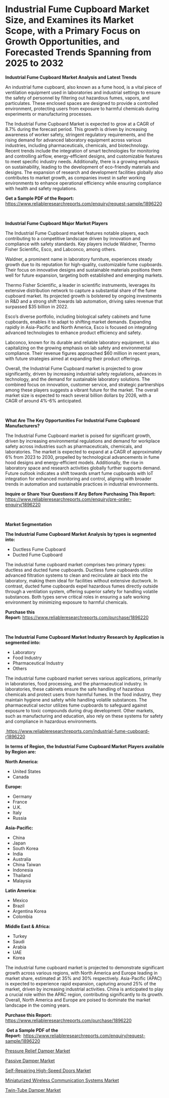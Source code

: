 <p><h1>Industrial Fume Cupboard Market Size, and Examines its Market Scope, with a Primary Focus on Growth Opportunities, and Forecasted Trends Spanning from 2025 to 2032</h1></p><p><strong>Industrial Fume Cupboard Market Analysis and Latest Trends</strong></p>
<p><p>An industrial fume cupboard, also known as a fume hood, is a vital piece of ventilation equipment used in laboratories and industrial settings to ensure the safety of personnel by filtering out hazardous fumes, vapors, and particulates. These enclosed spaces are designed to provide a controlled environment, protecting users from exposure to harmful chemicals during experiments or manufacturing processes.</p><p>The Industrial Fume Cupboard Market is expected to grow at a CAGR of 8.7% during the forecast period. This growth is driven by increasing awareness of worker safety, stringent regulatory requirements, and the rising demand for advanced laboratory equipment across various industries, including pharmaceuticals, chemicals, and biotechnology. Recent trends include the integration of smart technologies for monitoring and controlling airflow, energy-efficient designs, and customizable features to meet specific industry needs. Additionally, there is a growing emphasis on sustainability, leading to the development of eco-friendly materials and designs. The expansion of research and development facilities globally also contributes to market growth, as companies invest in safer working environments to enhance operational efficiency while ensuring compliance with health and safety regulations.</p></p>
<p><strong>Get a Sample PDF of the Report:&nbsp;</strong> <a href="https://www.reliableresearchreports.com/enquiry/request-sample/1896220?utm_campaign=117&utm_medium=2&utm_source=Github&utm_content=ia&utm_term=13012025&utm_id=industrial-fume-cupboard">https://www.reliableresearchreports.com/enquiry/request-sample/1896220</a></p>
<p>&nbsp;</p>
<p><strong>Industrial Fume Cupboard Major Market Players</strong></p>
<p><p>The Industrial Fume Cupboard market features notable players, each contributing to a competitive landscape driven by innovation and compliance with safety standards. Key players include Waldner, Thermo Fisher Scientific, Esco, and Labconco, among others.</p><p>Waldner, a prominent name in laboratory furniture, experiences steady growth due to its reputation for high-quality, customizable fume cupboards. Their focus on innovative designs and sustainable materials positions them well for future expansion, targeting both established and emerging markets.</p><p>Thermo Fisher Scientific, a leader in scientific instruments, leverages its extensive distribution network to capture a substantial share of the fume cupboard market. Its projected growth is bolstered by ongoing investments in R&D and a strong shift towards lab automation, driving sales revenue that surpassed $35 billion in 2022.</p><p>Esco’s diverse portfolio, including biological safety cabinets and fume cupboards, enables it to adapt to shifting market demands. Expanding rapidly in Asia-Pacific and North America, Esco is focused on integrating advanced technologies to enhance product efficiency and safety.</p><p>Labconco, known for its durable and reliable laboratory equipment, is also capitalizing on the growing emphasis on lab safety and environmental compliance. Their revenue figures approached $60 million in recent years, with future strategies aimed at expanding their product offerings.</p><p>Overall, the Industrial Fume Cupboard market is projected to grow significantly, driven by increasing industrial safety regulations, advances in technology, and the demand for sustainable laboratory solutions. The combined focus on innovation, customer service, and strategic partnerships among these players suggests a vibrant future for the market. The overall market size is expected to reach several billion dollars by 2026, with a CAGR of around 4%-6% anticipated.</p></p>
<p>&nbsp;</p>
<p><strong>What Are The Key Opportunities For Industrial Fume Cupboard Manufacturers?</strong></p>
<p><p>The Industrial Fume Cupboard market is poised for significant growth, driven by increasing environmental regulations and demand for workplace safety across industries such as pharmaceuticals, chemicals, and laboratories. The market is expected to expand at a CAGR of approximately 6% from 2023 to 2030, propelled by technological advancements in fume hood designs and energy-efficient models. Additionally, the rise in laboratory space and research activities globally further supports demand. Future outlook indicates a shift towards smart fume cupboards with IoT integration for enhanced monitoring and control, aligning with broader trends in automation and sustainable practices in industrial environments.</p></p>
<p><strong>Inquire or Share Your Questions If Any Before Purchasing This Report:</strong> <a href="https://www.reliableresearchreports.com/enquiry/pre-order-enquiry/1896220?utm_campaign=117&utm_medium=2&utm_source=Github&utm_content=ia&utm_term=13012025&utm_id=industrial-fume-cupboard">https://www.reliableresearchreports.com/enquiry/pre-order-enquiry/1896220</a></p>
<p>&nbsp;</p>
<p><strong>Market Segmentation</strong></p>
<p><strong>The Industrial Fume Cupboard Market Analysis by types is segmented into:</strong></p>
<p><ul><li>Ductless Fume Cupboard</li><li>Ducted Fume Cupboard</li></ul></p>
<p><p>The industrial fume cupboard market comprises two primary types: ductless and ducted fume cupboards. Ductless fume cupboards utilize advanced filtration systems to clean and recirculate air back into the laboratory, making them ideal for facilities without extensive ductwork. In contrast, ducted fume cupboards expel hazardous fumes directly outside through a ventilation system, offering superior safety for handling volatile substances. Both types serve critical roles in ensuring a safe working environment by minimizing exposure to harmful chemicals.</p></p>
<p><strong>Purchase this Report:&nbsp;</strong><a href="https://www.reliableresearchreports.com/purchase/1896220?utm_campaign=117&utm_medium=2&utm_source=Github&utm_content=ia&utm_term=13012025&utm_id=industrial-fume-cupboard">https://www.reliableresearchreports.com/purchase/1896220</a></p>
<p>&nbsp;</p>
<p><strong>The Industrial Fume Cupboard Market Industry Research by Application is segmented into:</strong></p>
<p><ul><li>Laboratory</li><li>Food Industry</li><li>Pharmaceutical Industry</li><li>Others</li></ul></p>
<p><p>The industrial fume cupboard market serves various applications, primarily in laboratories, food processing, and the pharmaceutical industry. In laboratories, these cabinets ensure the safe handling of hazardous chemicals and protect users from harmful fumes. In the food industry, they maintain hygiene and safety while handling volatile substances. The pharmaceutical sector utilizes fume cupboards to safeguard against exposure to toxic compounds during drug development. Other markets, such as manufacturing and education, also rely on these systems for safety and compliance in hazardous environments.</p></p>
<p><a href="https://www.reliableresearchreports.com/industrial-fume-cupboard-r1896220?utm_campaign=117&utm_medium=2&utm_source=Github&utm_content=ia&utm_term=13012025&utm_id=industrial-fume-cupboard">&nbsp;https://www.reliableresearchreports.com/industrial-fume-cupboard-r1896220</a></p>
<p><strong>In terms of Region, the Industrial Fume Cupboard Market Players available by Region are:</strong></p>
<p>
    <p> <strong> North America: </strong>
        <ul>
            <li>United States</li>
            <li>Canada</li>
        </ul>
        </p> 
    <p> <strong> Europe: </strong>
        <ul>
            <li>Germany</li>
            <li>France</li>
            <li>U.K.</li>
            <li>Italy</li>
            <li>Russia</li>
        </ul>
        </p> 
    <p> <strong> Asia-Pacific: </strong>
        <ul>
            <li>China</li>
            <li>Japan</li>
            <li>South Korea</li>
            <li>India</li>
            <li>Australia</li>
            <li>China Taiwan</li>
            <li>Indonesia</li>
            <li>Thailand</li>
            <li>Malaysia</li>
        </ul>
        </p> 
    <p> <strong> Latin America: </strong>
        <ul>
            <li>Mexico</li>
            <li>Brazil</li>
            <li>Argentina Korea</li>
            <li>Colombia</li>
        </ul>
        </p> 
    <p> <strong> Middle East & Africa: </strong>
        <ul>
            <li>Turkey</li>
            <li>Saudi</li>
            <li>Arabia</li>
            <li>UAE</li>
            <li>Korea</li>
        </ul>
    </p>
    </p>
<p><p>The industrial fume cupboard market is projected to demonstrate significant growth across various regions, with North America and Europe leading in market share, estimated at 35% and 30% respectively. Asia-Pacific (APAC) is expected to experience rapid expansion, capturing around 25% of the market, driven by increasing industrial activities. China is anticipated to play a crucial role within the APAC region, contributing significantly to its growth. Overall, North America and Europe are poised to dominate the market landscape in the coming years.</p></p>
<p><strong>Purchase this Report: </strong><a href="https://www.reliableresearchreports.com/purchase/1896220?utm_campaign=117&utm_medium=2&utm_source=Github&utm_content=ia&utm_term=13012025&utm_id=industrial-fume-cupboard">https://www.reliableresearchreports.com/purchase/1896220</a></p>
<p>&nbsp;<strong>Get a Sample PDF of the Report:&nbsp;&nbsp;</strong><a href="https://www.reliableresearchreports.com/enquiry/request-sample/1896220?utm_campaign=117&utm_medium=2&utm_source=Github&utm_content=ia&utm_term=13012025&utm_id=industrial-fume-cupboard">https://www.reliableresearchreports.com/enquiry/request-sample/1896220</a></p>
<p><strong></strong></p>
<p><p><a href="https://github.com/arvelm4nthig/Market-Research-Report-List-1/blob/main/pressure-relief-damper-market.md?utm_campaign=117&utm_medium=2&utm_source=Github&utm_content=ia&utm_term=13012025&utm_id=industrial-fume-cupboard">Pressure Relief Damper Market</a></p><p><a href="https://github.com/AlisaRowe24/Market-Research-Report-List-1/blob/main/passive-damper-market.md?utm_campaign=117&utm_medium=2&utm_source=Github&utm_content=ia&utm_term=13012025&utm_id=industrial-fume-cupboard">Passive Damper Market</a></p><p><a href="https://github.com/jaquelynhasenaue8/Market-Research-Report-List-1/blob/main/self-repairing-high-speed-doors-market.md?utm_campaign=117&utm_medium=2&utm_source=Github&utm_content=ia&utm_term=13012025&utm_id=industrial-fume-cupboard">Self-Repairing High-Speed Doors Market</a></p><p><a href="https://github.com/AshikRahman991/Market-Research-Report-List-1/blob/main/miniaturized-wireless-communication-systems-market.md?utm_campaign=117&utm_medium=2&utm_source=Github&utm_content=ia&utm_term=13012025&utm_id=industrial-fume-cupboard">Miniaturized Wireless Communication Systems Market</a></p><p><a href="https://github.com/HobertDavis43/Market-Research-Report-List-1/blob/main/twin-tube-damper-market.md?utm_campaign=117&utm_medium=2&utm_source=Github&utm_content=ia&utm_term=13012025&utm_id=industrial-fume-cupboard">Twin-Tube Damper Market</a></p></p>